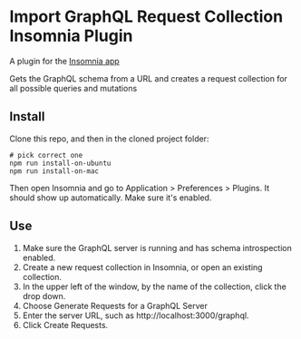 # Import GraphQL Request Collection Insomnia Plugin

A plugin for the [Insomnia app](https://insomnia.rest/)

Gets the GraphQL schema from a URL and creates a request collection for all possible queries and mutations

## Install

Clone this repo, and then in the cloned project folder:

```
# pick correct one
npm run install-on-ubuntu
npm run install-on-mac
```

Then open Insomnia and go to Application > Preferences > Plugins. It should show up automatically. Make sure it's enabled.

## Use

1. Make sure the GraphQL server is running and has schema introspection enabled.
2. Create a new request collection in Insomnia, or open an existing collection.
3. In the upper left of the window, by the name of the collection, click the drop down.
4. Choose Generate Requests for a GraphQL Server
5. Enter the server URL, such as http://localhost:3000/graphql.
6. Click Create Requests.
